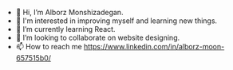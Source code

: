 - 👋 Hi, I’m Alborz Monshizadegan.
- 👀 I'm interested in improving myself and learning new things.
- 🌱 I’m currently learning React.
- 💞️ I’m looking to collaborate on website designing.
- 📫 How to reach me https://www.linkedin.com/in/alborz-moon-657515b0/

<!---
alborz-moon/alborz-moon is a ✨ special ✨ repository because its `README.md` (this file) appears on your GitHub profile.
You can click the Preview link to take a look at your changes.
--->
